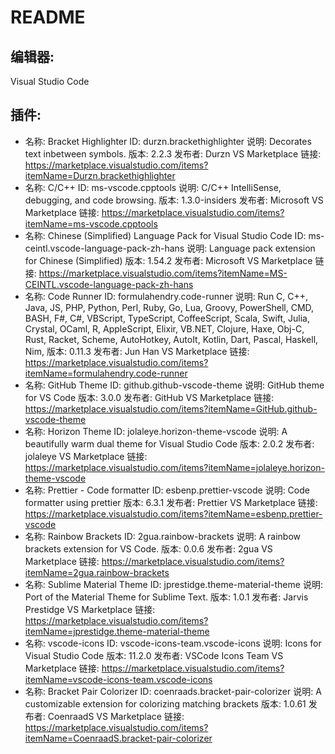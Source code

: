 # README



## 编辑器:

Visual Studio Code

## 插件:

* 名称: Bracket Highlighter
  ID: durzn.brackethighlighter
  说明: Decorates text inbetween symbols.
  版本: 2.2.3
  发布者: Durzn
  VS Marketplace 链接: https://marketplace.visualstudio.com/items?itemName=Durzn.brackethighlighter
* 名称: C/C++
  ID: ms-vscode.cpptools
  说明: C/C++ IntelliSense, debugging, and code browsing.
  版本: 1.3.0-insiders
  发布者: Microsoft
  VS Marketplace 链接: https://marketplace.visualstudio.com/items?itemName=ms-vscode.cpptools
* 名称: Chinese (Simplified) Language Pack for Visual Studio Code
  ID: ms-ceintl.vscode-language-pack-zh-hans
  说明: Language pack extension for Chinese (Simplified)
  版本: 1.54.2
  发布者: Microsoft
  VS Marketplace 链接: https://marketplace.visualstudio.com/items?itemName=MS-CEINTL.vscode-language-pack-zh-hans
* 名称: Code Runner
  ID: formulahendry.code-runner
  说明: Run C, C++, Java, JS, PHP, Python, Perl, Ruby, Go, Lua, Groovy, PowerShell, CMD, BASH, F#, C#, VBScript, TypeScript, CoffeeScript, Scala, Swift, Julia, Crystal, OCaml, R, AppleScript, Elixir, VB.NET, Clojure, Haxe, Obj-C, Rust, Racket, Scheme, AutoHotkey, AutoIt, Kotlin, Dart, Pascal, Haskell, Nim, 
  版本: 0.11.3
  发布者: Jun Han
  VS Marketplace 链接: https://marketplace.visualstudio.com/items?itemName=formulahendry.code-runner
* 名称: GitHub Theme
  ID: github.github-vscode-theme
  说明: GitHub theme for VS Code
  版本: 3.0.0
  发布者: GitHub
  VS Marketplace 链接: https://marketplace.visualstudio.com/items?itemName=GitHub.github-vscode-theme
* 名称: Horizon Theme
  ID: jolaleye.horizon-theme-vscode
  说明: A beautifully warm dual theme for Visual Studio Code
  版本: 2.0.2
  发布者: jolaleye
  VS Marketplace 链接: https://marketplace.visualstudio.com/items?itemName=jolaleye.horizon-theme-vscode
* 名称: Prettier - Code formatter
  ID: esbenp.prettier-vscode
  说明: Code formatter using prettier
  版本: 6.3.1
  发布者: Prettier
  VS Marketplace 链接: https://marketplace.visualstudio.com/items?itemName=esbenp.prettier-vscode
* 名称: Rainbow Brackets
  ID: 2gua.rainbow-brackets
  说明: A rainbow brackets extension for VS Code.
  版本: 0.0.6
  发布者: 2gua
  VS Marketplace 链接: https://marketplace.visualstudio.com/items?itemName=2gua.rainbow-brackets
* 名称: Sublime Material Theme
  ID: jprestidge.theme-material-theme
  说明: Port of the Material Theme for Sublime Text.
  版本: 1.0.1
  发布者: Jarvis Prestidge
  VS Marketplace 链接: https://marketplace.visualstudio.com/items?itemName=jprestidge.theme-material-theme
* 名称: vscode-icons
  ID: vscode-icons-team.vscode-icons
  说明: Icons for Visual Studio Code
  版本: 11.2.0
  发布者: VSCode Icons Team
  VS Marketplace 链接: https://marketplace.visualstudio.com/items?itemName=vscode-icons-team.vscode-icons
* 名称: Bracket Pair Colorizer
  ID: coenraads.bracket-pair-colorizer
  说明: A customizable extension for colorizing matching brackets
  版本: 1.0.61
  发布者: CoenraadS
  VS Marketplace 链接: https://marketplace.visualstudio.com/items?itemName=CoenraadS.bracket-pair-colorizer



